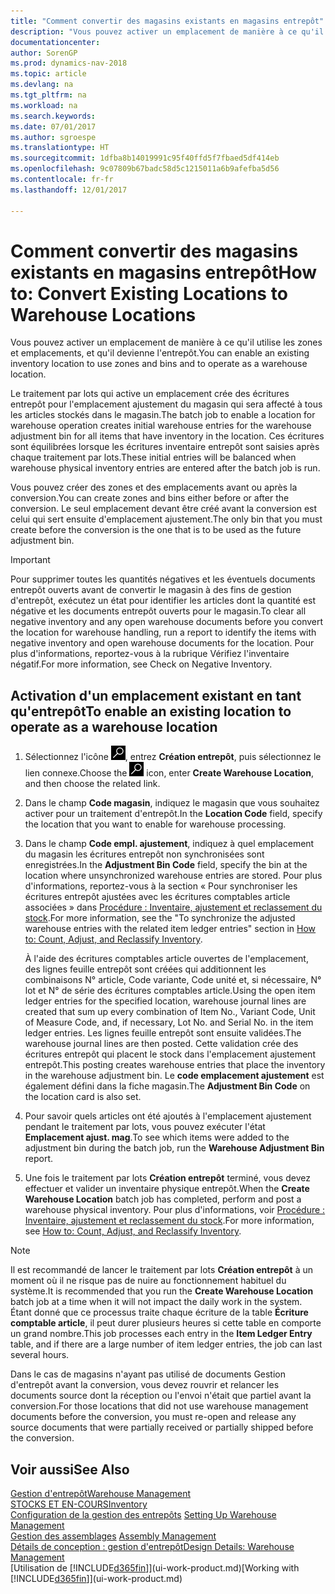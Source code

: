 ```yaml
---
title: "Comment convertir des magasins existants en magasins entrepôt"
description: "Vous pouvez activer un emplacement de manière à ce qu'il utilise les zones et emplacements, et qu'il devienne l'entrepôt."
documentationcenter: 
author: SorenGP
ms.prod: dynamics-nav-2018
ms.topic: article
ms.devlang: na
ms.tgt_pltfrm: na
ms.workload: na
ms.search.keywords: 
ms.date: 07/01/2017
ms.author: sgroespe
ms.translationtype: HT
ms.sourcegitcommit: 1dfba8b14019991c95f40ffd5f7fbaed5df414eb
ms.openlocfilehash: 9c07809b67badc58d5c1215011a6b9afefba5d56
ms.contentlocale: fr-fr
ms.lasthandoff: 12/01/2017

---
```

# <a name="how-to-convert-existing-locations-to-warehouse-locations"></a><span data-ttu-id="b046b-103">Comment convertir des magasins existants en magasins entrepôt</span><span class="sxs-lookup"><span data-stu-id="b046b-103">How to: Convert Existing Locations to Warehouse Locations</span></span>
<span data-ttu-id="b046b-104">Vous pouvez activer un emplacement de manière à ce qu'il utilise les zones et emplacements, et qu'il devienne l'entrepôt.</span><span class="sxs-lookup"><span data-stu-id="b046b-104">You can enable an existing inventory location to use zones and bins and to operate as a warehouse location.</span></span>  

<span data-ttu-id="b046b-105">Le traitement par lots qui active un emplacement crée des écritures entrepôt pour l'emplacement ajustement du magasin qui sera affecté à tous les articles stockés dans le magasin.</span><span class="sxs-lookup"><span data-stu-id="b046b-105">The batch job to enable a location for warehouse operation creates initial warehouse entries for the warehouse adjustment bin for all items that have inventory in the location.</span></span> <span data-ttu-id="b046b-106">Ces écritures sont équilibrées lorsque les écritures inventaire entrepôt sont saisies après chaque traitement par lots.</span><span class="sxs-lookup"><span data-stu-id="b046b-106">These initial entries will be balanced when warehouse physical inventory entries are entered after the batch job is run.</span></span>  

<span data-ttu-id="b046b-107">Vous pouvez créer des zones et des emplacements avant ou après la conversion.</span><span class="sxs-lookup"><span data-stu-id="b046b-107">You can create zones and bins either before or after the conversion.</span></span> <span data-ttu-id="b046b-108">Le seul emplacement devant être créé avant la conversion est celui qui sert ensuite d'emplacement ajustement.</span><span class="sxs-lookup"><span data-stu-id="b046b-108">The only bin that you must create before the conversion is the one that is to be used as the future adjustment bin.</span></span>  

> [!IMPORTANT]  
>  <span data-ttu-id="b046b-109">Pour supprimer toutes les quantités négatives et les éventuels documents entrepôt ouverts avant de convertir le magasin à des fins de gestion d'entrepôt, exécutez un état pour identifier les articles dont la quantité est négative et les documents entrepôt ouverts pour le magasin.</span><span class="sxs-lookup"><span data-stu-id="b046b-109">To clear all negative inventory and any open warehouse documents before you convert the location for warehouse handling, run a report to identify the items with negative inventory and open warehouse documents for the location.</span></span> <span data-ttu-id="b046b-110">Pour plus d'informations, reportez\-vous à la rubrique Vérifiez l'inventaire négatif.</span><span class="sxs-lookup"><span data-stu-id="b046b-110">For more information, see Check on Negative Inventory.</span></span>  

## <a name="to-enable-an-existing-location-to-operate-as-a-warehouse-location"></a><span data-ttu-id="b046b-111">Activation d'un emplacement existant en tant qu'entrepôt</span><span class="sxs-lookup"><span data-stu-id="b046b-111">To enable an existing location to operate as a warehouse location</span></span>  
1.  <span data-ttu-id="b046b-112">Sélectionnez l'icône ![Page ou état pour la recherche](media/ui-search/search_small.png "Page ou état pour la recherche"), entrez **Création entrepôt**, puis sélectionnez le lien connexe.</span><span class="sxs-lookup"><span data-stu-id="b046b-112">Choose the ![Search for Page or Report](media/ui-search/search_small.png "Search for Page or Report icon") icon, enter **Create Warehouse Location**, and then choose the related link.</span></span>  
2.  <span data-ttu-id="b046b-113">Dans le champ **Code magasin**, indiquez le magasin que vous souhaitez activer pour un traitement d'entrepôt.</span><span class="sxs-lookup"><span data-stu-id="b046b-113">In the **Location Code** field, specify the location that you want to enable for warehouse processing.</span></span>  
3.  <span data-ttu-id="b046b-114">Dans le champ **Code empl. ajustement**, indiquez à quel emplacement du magasin les écritures entrepôt non synchronisées sont enregistrées.</span><span class="sxs-lookup"><span data-stu-id="b046b-114">In the **Adjustment Bin Code** field, specify the bin at the location where unsynchronized warehouse entries are stored.</span></span> <span data-ttu-id="b046b-115">Pour plus d'informations, reportez-vous à la section « Pour synchroniser les écritures entrepôt ajustées avec les écritures comptables article associées » dans [Procédure : Inventaire, ajustement et reclassement du stock](inventory-how-count-adjust-reclassify.md).</span><span class="sxs-lookup"><span data-stu-id="b046b-115">For more information, see the "To synchronize the adjusted warehouse entries with the related item ledger entries" section in [How to: Count, Adjust, and Reclassify Inventory](inventory-how-count-adjust-reclassify.md).</span></span>  

    <span data-ttu-id="b046b-116">À l'aide des écritures comptables article ouvertes de l'emplacement, des lignes feuille entrepôt sont créées qui additionnent les combinaisons N° article, Code variante, Code unité et, si nécessaire, N° lot et N° de série des écritures comptables article.</span><span class="sxs-lookup"><span data-stu-id="b046b-116">Using the open item ledger entries for the specified location, warehouse journal lines are created that sum up every combination of Item No., Variant Code, Unit of Measure Code, and, if necessary, Lot No. and Serial No. in the item ledger entries.</span></span> <span data-ttu-id="b046b-117">Les lignes feuille entrepôt sont ensuite validées.</span><span class="sxs-lookup"><span data-stu-id="b046b-117">The warehouse journal lines are then posted.</span></span> <span data-ttu-id="b046b-118">Cette validation crée des écritures entrepôt qui placent le stock dans l'emplacement ajustement entrepôt.</span><span class="sxs-lookup"><span data-stu-id="b046b-118">This posting creates warehouse entries that place the inventory in the warehouse adjustment bin.</span></span> <span data-ttu-id="b046b-119">Le **code emplacement ajustement** est également défini dans la fiche magasin.</span><span class="sxs-lookup"><span data-stu-id="b046b-119">The **Adjustment Bin Code** on the location card is also set.</span></span>  

4.  <span data-ttu-id="b046b-120">Pour savoir quels articles ont été ajoutés à l'emplacement ajustement pendant le traitement par lots, vous pouvez exécuter l'état **Emplacement ajust. mag**.</span><span class="sxs-lookup"><span data-stu-id="b046b-120">To see which items were added to the adjustment bin during the batch job, run the **Warehouse Adjustment Bin** report.</span></span>  
5.  <span data-ttu-id="b046b-121">Une fois le traitement par lots **Création entrepôt** terminé, vous devez effectuer et valider un inventaire physique entrepôt.</span><span class="sxs-lookup"><span data-stu-id="b046b-121">When the **Create Warehouse Location** batch job has completed, perform and post a warehouse physical inventory.</span></span> <span data-ttu-id="b046b-122">Pour plus d'informations, voir [Procédure : Inventaire, ajustement et reclassement du stock](inventory-how-count-adjust-reclassify.md).</span><span class="sxs-lookup"><span data-stu-id="b046b-122">For more information, see [How to: Count, Adjust, and Reclassify Inventory](inventory-how-count-adjust-reclassify.md).</span></span>  

> [!NOTE]  
>  <span data-ttu-id="b046b-123">Il est recommandé de lancer le traitement par lots **Création entrepôt** à un moment où il ne risque pas de nuire au fonctionnement habituel du système.</span><span class="sxs-lookup"><span data-stu-id="b046b-123">It is recommended that you run the **Create Warehouse Location** batch job at a time when it will not impact the daily work in the system.</span></span> <span data-ttu-id="b046b-124">Étant donné que ce processus traite chaque écriture de la table **Écriture comptable article**, il peut durer plusieurs heures si cette table en comporte un grand nombre.</span><span class="sxs-lookup"><span data-stu-id="b046b-124">This job processes each entry in the **Item Ledger Entry** table, and if there are a large number of item ledger entries, the job can last several hours.</span></span>  

 <span data-ttu-id="b046b-125">Dans le cas de magasins n'ayant pas utilisé de documents Gestion d'entrepôt avant la conversion, vous devez rouvrir et relancer les documents source dont la réception ou l'envoi n'était que partiel avant la conversion.</span><span class="sxs-lookup"><span data-stu-id="b046b-125">For those locations that did not use warehouse management documents before the conversion, you must re-open and release any source documents that were partially received or partially shipped before the conversion.</span></span>  

## <a name="see-also"></a><span data-ttu-id="b046b-126">Voir aussi</span><span class="sxs-lookup"><span data-stu-id="b046b-126">See Also</span></span>  
[<span data-ttu-id="b046b-127">Gestion d'entrepôt</span><span class="sxs-lookup"><span data-stu-id="b046b-127">Warehouse Management</span></span>](warehouse-manage-warehouse.md)  
[<span data-ttu-id="b046b-128">STOCKS ET EN-COURS</span><span class="sxs-lookup"><span data-stu-id="b046b-128">Inventory</span></span>](inventory-manage-inventory.md)  
<span data-ttu-id="b046b-129">[Configuration de la gestion des entrepôts](warehouse-setup-warehouse.md)   </span><span class="sxs-lookup"><span data-stu-id="b046b-129">[Setting Up Warehouse Management](warehouse-setup-warehouse.md)   </span></span>  
<span data-ttu-id="b046b-130">[Gestion des assemblages](assembly-assemble-items.md)  </span><span class="sxs-lookup"><span data-stu-id="b046b-130">[Assembly Management](assembly-assemble-items.md)  </span></span>  
[<span data-ttu-id="b046b-131">Détails de conception : gestion d'entrepôt</span><span class="sxs-lookup"><span data-stu-id="b046b-131">Design Details: Warehouse Management</span></span>](design-details-warehouse-management.md)  
<span data-ttu-id="b046b-132">[Utilisation de [!INCLUDE[d365fin](includes/d365fin_md.md)]](ui-work-product.md)</span><span class="sxs-lookup"><span data-stu-id="b046b-132">[Working with [!INCLUDE[d365fin](includes/d365fin_md.md)]](ui-work-product.md)</span></span>

